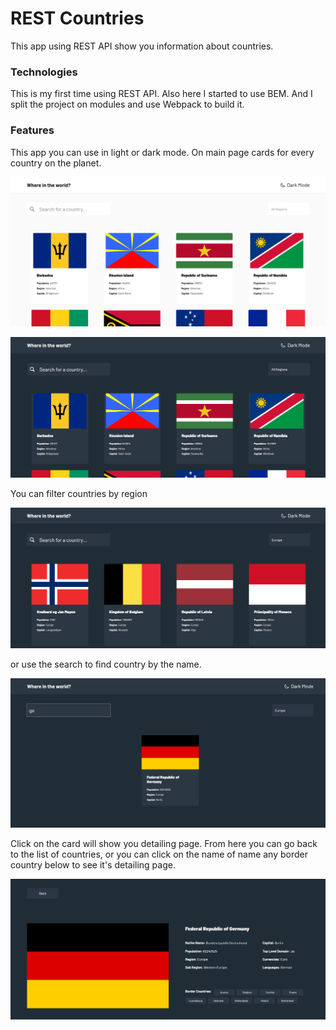 # REST Countries

This app using REST API show you information about countries.

### Technologies

This is my first time using REST API. Also here I started to use BEM. And I split the project on modules and use Webpack to build it.

### Features

This app you can use in light or dark mode. On main page cards for every country on the planet. 

![Light Mode](https://github.com/Egor-Gaidiuchenko/RESTCountries/blob/main/forReadme/screenshotMainLight.png)

![Dark Mode](https://github.com/Egor-Gaidiuchenko/RESTCountries/blob/main/forReadme/screenshotMainDark.png)

You can filter countries by region 

![Filter](https://github.com/Egor-Gaidiuchenko/RESTCountries/blob/main/forReadme/screenshotFiltred.png)

or use the search to find country by the name. 

![Search](https://github.com/Egor-Gaidiuchenko/RESTCountries/blob/main/forReadme/screenshotSearched.png)

Click on the card will show you detailing page. From here you can go back to the list of countries, or you can click on the name of name any border country below to see it's detailing page.

![Dark Mode](https://github.com/Egor-Gaidiuchenko/RESTCountries/blob/main/forReadme/screenshotDetails.png)
